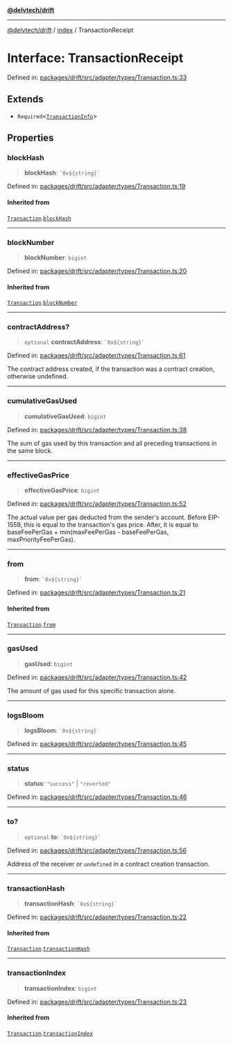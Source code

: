 [**@delvtech/drift**](../../README.md)

***

[@delvtech/drift](../../README.md) / [index](../README.md) / TransactionReceipt

# Interface: TransactionReceipt

Defined in: [packages/drift/src/adapter/types/Transaction.ts:33](https://github.com/delvtech/drift/blob/95370f81f9813e8d583ed884b0b07657be0d8f2c/packages/drift/src/adapter/types/Transaction.ts#L33)

## Extends

- `Required`\<[`TransactionInfo`](TransactionInfo.md)\>

## Properties

### blockHash

> **blockHash**: `` `0x${string}` ``

Defined in: [packages/drift/src/adapter/types/Transaction.ts:19](https://github.com/delvtech/drift/blob/95370f81f9813e8d583ed884b0b07657be0d8f2c/packages/drift/src/adapter/types/Transaction.ts#L19)

#### Inherited from

[`Transaction`](Transaction.md).[`blockHash`](Transaction.md#blockhash)

***

### blockNumber

> **blockNumber**: `bigint`

Defined in: [packages/drift/src/adapter/types/Transaction.ts:20](https://github.com/delvtech/drift/blob/95370f81f9813e8d583ed884b0b07657be0d8f2c/packages/drift/src/adapter/types/Transaction.ts#L20)

#### Inherited from

[`Transaction`](Transaction.md).[`blockNumber`](Transaction.md#blocknumber)

***

### contractAddress?

> `optional` **contractAddress**: `` `0x${string}` ``

Defined in: [packages/drift/src/adapter/types/Transaction.ts:61](https://github.com/delvtech/drift/blob/95370f81f9813e8d583ed884b0b07657be0d8f2c/packages/drift/src/adapter/types/Transaction.ts#L61)

The contract address created, if the transaction was a contract creation,
otherwise undefined.

***

### cumulativeGasUsed

> **cumulativeGasUsed**: `bigint`

Defined in: [packages/drift/src/adapter/types/Transaction.ts:38](https://github.com/delvtech/drift/blob/95370f81f9813e8d583ed884b0b07657be0d8f2c/packages/drift/src/adapter/types/Transaction.ts#L38)

The sum of gas used by this transaction and all preceding transactions in
the same block.

***

### effectiveGasPrice

> **effectiveGasPrice**: `bigint`

Defined in: [packages/drift/src/adapter/types/Transaction.ts:52](https://github.com/delvtech/drift/blob/95370f81f9813e8d583ed884b0b07657be0d8f2c/packages/drift/src/adapter/types/Transaction.ts#L52)

The actual value per gas deducted from the sender's account. Before
EIP-1559, this is equal to the transaction's gas price. After, it is equal
to baseFeePerGas + min(maxFeePerGas - baseFeePerGas, maxPriorityFeePerGas).

***

### from

> **from**: `` `0x${string}` ``

Defined in: [packages/drift/src/adapter/types/Transaction.ts:21](https://github.com/delvtech/drift/blob/95370f81f9813e8d583ed884b0b07657be0d8f2c/packages/drift/src/adapter/types/Transaction.ts#L21)

#### Inherited from

[`Transaction`](Transaction.md).[`from`](Transaction.md#from)

***

### gasUsed

> **gasUsed**: `bigint`

Defined in: [packages/drift/src/adapter/types/Transaction.ts:42](https://github.com/delvtech/drift/blob/95370f81f9813e8d583ed884b0b07657be0d8f2c/packages/drift/src/adapter/types/Transaction.ts#L42)

The amount of gas used for this specific transaction alone.

***

### logsBloom

> **logsBloom**: `` `0x${string}` ``

Defined in: [packages/drift/src/adapter/types/Transaction.ts:45](https://github.com/delvtech/drift/blob/95370f81f9813e8d583ed884b0b07657be0d8f2c/packages/drift/src/adapter/types/Transaction.ts#L45)

***

### status

> **status**: `"success"` \| `"reverted"`

Defined in: [packages/drift/src/adapter/types/Transaction.ts:46](https://github.com/delvtech/drift/blob/95370f81f9813e8d583ed884b0b07657be0d8f2c/packages/drift/src/adapter/types/Transaction.ts#L46)

***

### to?

> `optional` **to**: `` `0x${string}` ``

Defined in: [packages/drift/src/adapter/types/Transaction.ts:56](https://github.com/delvtech/drift/blob/95370f81f9813e8d583ed884b0b07657be0d8f2c/packages/drift/src/adapter/types/Transaction.ts#L56)

Address of the receiver or `undefined` in a contract creation transaction.

***

### transactionHash

> **transactionHash**: `` `0x${string}` ``

Defined in: [packages/drift/src/adapter/types/Transaction.ts:22](https://github.com/delvtech/drift/blob/95370f81f9813e8d583ed884b0b07657be0d8f2c/packages/drift/src/adapter/types/Transaction.ts#L22)

#### Inherited from

[`Transaction`](Transaction.md).[`transactionHash`](Transaction.md#transactionhash)

***

### transactionIndex

> **transactionIndex**: `bigint`

Defined in: [packages/drift/src/adapter/types/Transaction.ts:23](https://github.com/delvtech/drift/blob/95370f81f9813e8d583ed884b0b07657be0d8f2c/packages/drift/src/adapter/types/Transaction.ts#L23)

#### Inherited from

[`Transaction`](Transaction.md).[`transactionIndex`](Transaction.md#transactionindex)
